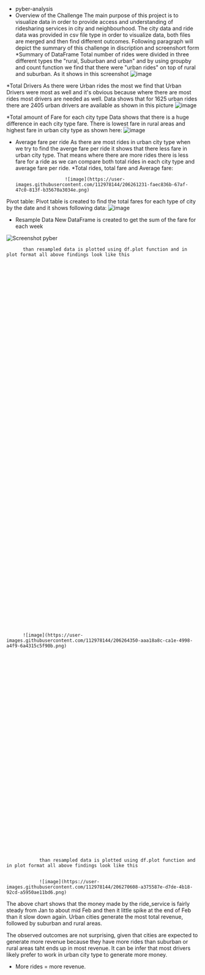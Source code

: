 * pyber-analysis
* Overview of the Challenge 
                            The main purpose of this project is to visualize data in order to provide access and understanding of ridesharing services in city and neighbourhood. The city data and ride data was provided in csv file type in order to visualize data, both files are merged and then find different outcomes. Following paragraph will depict the summary of this challenge in discription and screenshort form
 *Summary of DataFrame 
                        Total number of rides were divided in three different types the "rural, Suburban and urban" and by using groupby and count function we find that there were "urban rides" on top of rural and suburban. As it shows in this screenshot
                        ![image](https://user-images.githubusercontent.com/112978144/206255548-0b7ca532-7f4d-47f9-8559-291624211867.png)


 *Total Drivers
                As there were Urban rides the most we find that Urban Drivers were most as well and it's obvious because where there are most rides most drivers are needed as well. Data shows that for 1625 urban rides there are 2405 urban drivers are available as shown in this picture
                ![image](https://user-images.githubusercontent.com/112978144/206257572-2be62716-c050-435d-95fd-73791c0e4c61.png)
                
                
                

 *Total amount of Fare for each city type
                                          Data shows that there is a huge difference in each city type fare. There is lowest fare in rural areas and highest fare in urban city type as shown here:
                                          ![image](https://user-images.githubusercontent.com/112978144/206259834-45772653-7460-4c90-9786-6b809b48cb76.png)
                                          
                                          
                                          
* Average fare per ride
                        As there are most rides in urban city type when we try to find the averge fare per ride it shows that there less fare in urban city type. That means where there are more rides there is less fare for a ride as we can compare both total rides in each city type and average fare per ride. 
  *Total rides, total fare and Average fare:
  
                        ![image](https://user-images.githubusercontent.com/112978144/206261231-faec836b-67af-47c0-813f-b35670a3034e.png)
 Pivot table:
              Pivot table is created to find the total fares for each type of city by the date and it shows following data:
              ![image](https://user-images.githubusercontent.com/112978144/206263151-26a034e5-debb-47a2-b017-0b75abd0b078.png)

* Resample Data
                New DataFrame is created to get the sum of the fare for each week
                
                
                
                

                          
         

![Screenshot pyber](https://user-images.githubusercontent.com/112978144/206293258-aa35dd85-4600-4f5c-a943-6cd87354386c.png)

          
          
          
          
          
          
          
          
          
          
          
          
          
          
          
          
          
          
          
          
          
          
          
          
          
          
          
          
          
          
          
          
          
          
          
          
          
          than resampled data is plotted using df.plot function and in plot format all above findings look like this
          
          
          
          
          
          
          
          
          
          
          
          
          
          
          
          
          
          
          
          
          
          
          
          
          
          
          
          
          
          
          
          
          
          
          
          
          
          
          
          
          
          
          
          
          
          
          
          
          
          
          
          
          
          
          
          
          
          
          
          
          
          
          
          
          
          
          
          
          
          
          ![image](https://user-images.githubusercontent.com/112978144/206264350-aaa18a8c-ca1e-4998-a4f9-6a4315c5f90b.png)
                
                
                
                
                
                
                
                
                
                
                
                
                
                
                
                
                
                
                
                
                
                
                
                
                
                
                
                
                
                
                
                
                
                
                
                
                
                
                
                than resampled data is plotted using df.plot function and in plot format all above findings look like this
                
                
                ![image](https://user-images.githubusercontent.com/112978144/206270608-a375587e-d7de-4b18-92cd-a5950ae11bd6.png)

                
                
                
                
                
                
                
                
                
                
                
                
                
                
                
                
                
                
                
                
                
                
                
                
                
                
                
                
                
                
                
                
                
                
                
                
                
                
                
                
                
                
                
                
                
                
                
                
                
                
                
                
                
                
                
                
                
                
                
                
                
                
                
                
                
                
                
                
                
                
                
                
The above chart shows that the money made by the ride_service is fairly steady from Jan to about mid Feb and then it little spike at the end of Feb than it slow down again. Urban cities generate the most total revenue, followed by suburban and rural areas. 

The observed outcomes are not surprising, given that cities are expected to generate more revenue because they have more rides than suburban or rural areas taht ends up in most revenue. It can be infer that most drivers likely prefer to work in urban city type to generate more money. 
* More rides = more revenue.

                
                


                        


